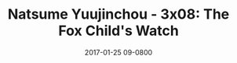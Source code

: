 ---
layout: entry.pug
title: "Natsume Yuujinchou - 3x08: The Fox Child's Watch"
date: 2017-01-25 09-0800
publishDate: 2017-12-31T00:00:00 -0800
broadcastDate: 2011-08-23 09-0800
categories: watchthroughs anime natsume-yuujinchou
draft: true
---